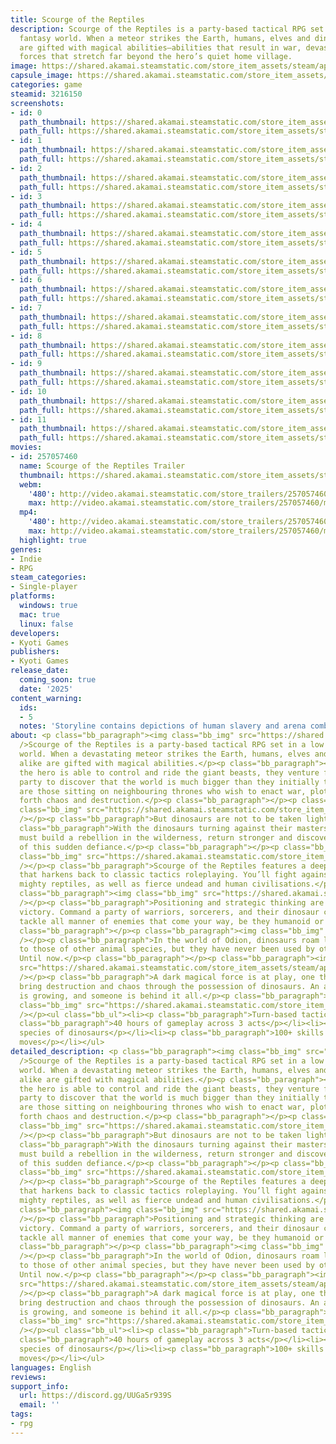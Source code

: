 ```yaml
---
title: Scourge of the Reptiles
description: Scourge of the Reptiles is a party-based tactical RPG set in a prehistoric
  fantasy world. When a meteor strikes the Earth, humans, elves and dinosaurs alike
  are gifted with magical abilities—abilities that result in war, devastation and
  forces that stretch far beyond the hero’s quiet home village.
image: https://shared.akamai.steamstatic.com/store_item_assets/steam/apps/3216150/header.jpg?t=1727300243
capsule_image: https://shared.akamai.steamstatic.com/store_item_assets/steam/apps/3216150/a386f5369b555ebd53134e07a7f04d9ff756c3f2/capsule_231x87.jpg?t=1727300243
categories: game
steamid: 3216150
screenshots:
- id: 0
  path_thumbnail: https://shared.akamai.steamstatic.com/store_item_assets/steam/apps/3216150/ss_4b86433c9366bf812faa45afc20aea8511e3a59c.600x338.jpg?t=1727300243
  path_full: https://shared.akamai.steamstatic.com/store_item_assets/steam/apps/3216150/ss_4b86433c9366bf812faa45afc20aea8511e3a59c.1920x1080.jpg?t=1727300243
- id: 1
  path_thumbnail: https://shared.akamai.steamstatic.com/store_item_assets/steam/apps/3216150/ss_63e832e5f7c5f747a90e3cad2645b7845cc8fd2d.600x338.jpg?t=1727300243
  path_full: https://shared.akamai.steamstatic.com/store_item_assets/steam/apps/3216150/ss_63e832e5f7c5f747a90e3cad2645b7845cc8fd2d.1920x1080.jpg?t=1727300243
- id: 2
  path_thumbnail: https://shared.akamai.steamstatic.com/store_item_assets/steam/apps/3216150/ss_e9e22319b79d69e6b60dea9df4fe2b8d28422003.600x338.jpg?t=1727300243
  path_full: https://shared.akamai.steamstatic.com/store_item_assets/steam/apps/3216150/ss_e9e22319b79d69e6b60dea9df4fe2b8d28422003.1920x1080.jpg?t=1727300243
- id: 3
  path_thumbnail: https://shared.akamai.steamstatic.com/store_item_assets/steam/apps/3216150/ss_dc207ab7fce0a394aa56137e64acfe52ced15a82.600x338.jpg?t=1727300243
  path_full: https://shared.akamai.steamstatic.com/store_item_assets/steam/apps/3216150/ss_dc207ab7fce0a394aa56137e64acfe52ced15a82.1920x1080.jpg?t=1727300243
- id: 4
  path_thumbnail: https://shared.akamai.steamstatic.com/store_item_assets/steam/apps/3216150/ss_0384eac331af1e1db1910a471eaea6ccad58fa4b.600x338.jpg?t=1727300243
  path_full: https://shared.akamai.steamstatic.com/store_item_assets/steam/apps/3216150/ss_0384eac331af1e1db1910a471eaea6ccad58fa4b.1920x1080.jpg?t=1727300243
- id: 5
  path_thumbnail: https://shared.akamai.steamstatic.com/store_item_assets/steam/apps/3216150/ss_4171fe914c8607305d38f0d85cc5e183af167c09.600x338.jpg?t=1727300243
  path_full: https://shared.akamai.steamstatic.com/store_item_assets/steam/apps/3216150/ss_4171fe914c8607305d38f0d85cc5e183af167c09.1920x1080.jpg?t=1727300243
- id: 6
  path_thumbnail: https://shared.akamai.steamstatic.com/store_item_assets/steam/apps/3216150/ss_58fc7ae63916f033c5942ab19b35b52aaf77019f.600x338.jpg?t=1727300243
  path_full: https://shared.akamai.steamstatic.com/store_item_assets/steam/apps/3216150/ss_58fc7ae63916f033c5942ab19b35b52aaf77019f.1920x1080.jpg?t=1727300243
- id: 7
  path_thumbnail: https://shared.akamai.steamstatic.com/store_item_assets/steam/apps/3216150/ss_8346e7bdb01c98f967cc3157a594adb4c744dd3e.600x338.jpg?t=1727300243
  path_full: https://shared.akamai.steamstatic.com/store_item_assets/steam/apps/3216150/ss_8346e7bdb01c98f967cc3157a594adb4c744dd3e.1920x1080.jpg?t=1727300243
- id: 8
  path_thumbnail: https://shared.akamai.steamstatic.com/store_item_assets/steam/apps/3216150/ss_8e6c442f60862efc4f5caee53ac8131074dab9a1.600x338.jpg?t=1727300243
  path_full: https://shared.akamai.steamstatic.com/store_item_assets/steam/apps/3216150/ss_8e6c442f60862efc4f5caee53ac8131074dab9a1.1920x1080.jpg?t=1727300243
- id: 9
  path_thumbnail: https://shared.akamai.steamstatic.com/store_item_assets/steam/apps/3216150/ss_d28fe4146cf48930c1bf93bdff79dad4cff31f40.600x338.jpg?t=1727300243
  path_full: https://shared.akamai.steamstatic.com/store_item_assets/steam/apps/3216150/ss_d28fe4146cf48930c1bf93bdff79dad4cff31f40.1920x1080.jpg?t=1727300243
- id: 10
  path_thumbnail: https://shared.akamai.steamstatic.com/store_item_assets/steam/apps/3216150/ss_4078d07fb69abb19f21d2a33c267790ae9fad04a.600x338.jpg?t=1727300243
  path_full: https://shared.akamai.steamstatic.com/store_item_assets/steam/apps/3216150/ss_4078d07fb69abb19f21d2a33c267790ae9fad04a.1920x1080.jpg?t=1727300243
- id: 11
  path_thumbnail: https://shared.akamai.steamstatic.com/store_item_assets/steam/apps/3216150/ss_e739ab753bcbedc8d60734625332d325b36a396c.600x338.jpg?t=1727300243
  path_full: https://shared.akamai.steamstatic.com/store_item_assets/steam/apps/3216150/ss_e739ab753bcbedc8d60734625332d325b36a396c.1920x1080.jpg?t=1727300243
movies:
- id: 257057460
  name: Scourge of the Reptiles Trailer
  thumbnail: https://shared.akamai.steamstatic.com/store_item_assets/steam/apps/257057460/movie.293x165.jpg?t=1727300230
  webm:
    '480': http://video.akamai.steamstatic.com/store_trailers/257057460/movie480_vp9.webm?t=1727300230
    max: http://video.akamai.steamstatic.com/store_trailers/257057460/movie_max_vp9.webm?t=1727300230
  mp4:
    '480': http://video.akamai.steamstatic.com/store_trailers/257057460/movie480.mp4?t=1727300230
    max: http://video.akamai.steamstatic.com/store_trailers/257057460/movie_max.mp4?t=1727300230
  highlight: true
genres:
- Indie
- RPG
steam_categories:
- Single-player
platforms:
  windows: true
  mac: true
  linux: false
developers:
- Kyoti Games
publishers:
- Kyoti Games
release_date:
  coming_soon: true
  date: '2025'
content_warning:
  ids:
  - 5
  notes: 'Storyline contains depictions of human slavery and arena combat. '
about: <p class="bb_paragraph"><img class="bb_img" src="https://shared.akamai.steamstatic.com/store_item_assets/steam/apps/3216150/extras/SotR_-_Capsule_Art_edit_HD_crop.png?t=1727300243"
  />Scourge of the Reptiles is a party-based tactical RPG set in a low fantasy prehistoric
  world. When a devastating meteor strikes the Earth, humans, elves and dinosaurs
  alike are gifted with magical abilities.</p><p class="bb_paragraph"></p><p class="bb_paragraph">As
  the hero is able to control and ride the giant beasts, they venture forth with a
  party to discover that the world is much bigger than they initially thought. There
  are those sitting on neighbouring thrones who wish to enact war, plotting to bring
  forth chaos and destruction.</p><p class="bb_paragraph"></p><p class="bb_paragraph"><img
  class="bb_img" src="https://shared.akamai.steamstatic.com/store_item_assets/steam/apps/3216150/extras/SotR_Dino_GIF__1_.gif?t=1727300243"
  /></p><p class="bb_paragraph">But dinosaurs are not to be taken lightly.</p><p class="bb_paragraph"></p><p
  class="bb_paragraph">With the dinosaurs turning against their masters, the party
  must build a rebellion in the wilderness, return stronger and discover the cause
  of this sudden defiance.</p><p class="bb_paragraph"></p><p class="bb_paragraph"><img
  class="bb_img" src="https://shared.akamai.steamstatic.com/store_item_assets/steam/apps/3216150/extras/Tactical_Combat__1_.png?t=1727300243"
  /></p><p class="bb_paragraph">Scourge of the Reptiles features a deep combat system
  that harkens back to classic tactics roleplaying. You’ll fight against and alongside
  mighty reptiles, as well as fierce undead and human civilisations.</p><p class="bb_paragraph"></p><p
  class="bb_paragraph"><img class="bb_img" src="https://shared.akamai.steamstatic.com/store_item_assets/steam/apps/3216150/extras/SoTr_gif_Combat.gif?t=1727300243"
  /></p><p class="bb_paragraph">Positioning and strategic thinking are the keys to
  victory. Command a party of warriors, sorcerers, and their dinosaur companions to
  tackle all manner of enemies that come your way, be they humanoid or reptilian.</p><p
  class="bb_paragraph"></p><p class="bb_paragraph"><img class="bb_img" src="https://shared.akamai.steamstatic.com/store_item_assets/steam/apps/3216150/extras/Land_of_Dinosaurs__2_.png?t=1727300243"
  /></p><p class="bb_paragraph">In the world of Odion, dinosaurs roam lands similar
  to those of other animal species, but they have never been used by others as weapons.
  Until now.</p><p class="bb_paragraph"></p><p class="bb_paragraph"><img class="bb_img"
  src="https://shared.akamai.steamstatic.com/store_item_assets/steam/apps/3216150/extras/New_Witch_Steam_Gif.gif?t=1727300243"
  /></p><p class="bb_paragraph">A dark magical force is at play, one that aims to
  bring destruction and chaos through the possession of dinosaurs. An army of dinosaurs
  is growing, and someone is behind it all.</p><p class="bb_paragraph"></p><p class="bb_paragraph"><img
  class="bb_img" src="https://shared.akamai.steamstatic.com/store_item_assets/steam/apps/3216150/extras/Features__3_.png?t=1727300243"
  /></p><ul class="bb_ul"><li><p class="bb_paragraph">Turn-based tactics combat</p></li><li><p
  class="bb_paragraph">40 hours of gameplay across 3 acts</p></li><li><p class="bb_paragraph">19
  species of dinosaurs</p></li><li><p class="bb_paragraph">100+ skills and combat
  moves</p></li></ul>
detailed_description: <p class="bb_paragraph"><img class="bb_img" src="https://shared.akamai.steamstatic.com/store_item_assets/steam/apps/3216150/extras/SotR_-_Capsule_Art_edit_HD_crop.png?t=1727300243"
  />Scourge of the Reptiles is a party-based tactical RPG set in a low fantasy prehistoric
  world. When a devastating meteor strikes the Earth, humans, elves and dinosaurs
  alike are gifted with magical abilities.</p><p class="bb_paragraph"></p><p class="bb_paragraph">As
  the hero is able to control and ride the giant beasts, they venture forth with a
  party to discover that the world is much bigger than they initially thought. There
  are those sitting on neighbouring thrones who wish to enact war, plotting to bring
  forth chaos and destruction.</p><p class="bb_paragraph"></p><p class="bb_paragraph"><img
  class="bb_img" src="https://shared.akamai.steamstatic.com/store_item_assets/steam/apps/3216150/extras/SotR_Dino_GIF__1_.gif?t=1727300243"
  /></p><p class="bb_paragraph">But dinosaurs are not to be taken lightly.</p><p class="bb_paragraph"></p><p
  class="bb_paragraph">With the dinosaurs turning against their masters, the party
  must build a rebellion in the wilderness, return stronger and discover the cause
  of this sudden defiance.</p><p class="bb_paragraph"></p><p class="bb_paragraph"><img
  class="bb_img" src="https://shared.akamai.steamstatic.com/store_item_assets/steam/apps/3216150/extras/Tactical_Combat__1_.png?t=1727300243"
  /></p><p class="bb_paragraph">Scourge of the Reptiles features a deep combat system
  that harkens back to classic tactics roleplaying. You’ll fight against and alongside
  mighty reptiles, as well as fierce undead and human civilisations.</p><p class="bb_paragraph"></p><p
  class="bb_paragraph"><img class="bb_img" src="https://shared.akamai.steamstatic.com/store_item_assets/steam/apps/3216150/extras/SoTr_gif_Combat.gif?t=1727300243"
  /></p><p class="bb_paragraph">Positioning and strategic thinking are the keys to
  victory. Command a party of warriors, sorcerers, and their dinosaur companions to
  tackle all manner of enemies that come your way, be they humanoid or reptilian.</p><p
  class="bb_paragraph"></p><p class="bb_paragraph"><img class="bb_img" src="https://shared.akamai.steamstatic.com/store_item_assets/steam/apps/3216150/extras/Land_of_Dinosaurs__2_.png?t=1727300243"
  /></p><p class="bb_paragraph">In the world of Odion, dinosaurs roam lands similar
  to those of other animal species, but they have never been used by others as weapons.
  Until now.</p><p class="bb_paragraph"></p><p class="bb_paragraph"><img class="bb_img"
  src="https://shared.akamai.steamstatic.com/store_item_assets/steam/apps/3216150/extras/New_Witch_Steam_Gif.gif?t=1727300243"
  /></p><p class="bb_paragraph">A dark magical force is at play, one that aims to
  bring destruction and chaos through the possession of dinosaurs. An army of dinosaurs
  is growing, and someone is behind it all.</p><p class="bb_paragraph"></p><p class="bb_paragraph"><img
  class="bb_img" src="https://shared.akamai.steamstatic.com/store_item_assets/steam/apps/3216150/extras/Features__3_.png?t=1727300243"
  /></p><ul class="bb_ul"><li><p class="bb_paragraph">Turn-based tactics combat</p></li><li><p
  class="bb_paragraph">40 hours of gameplay across 3 acts</p></li><li><p class="bb_paragraph">19
  species of dinosaurs</p></li><li><p class="bb_paragraph">100+ skills and combat
  moves</p></li></ul>
languages: English
reviews:
support_info:
  url: https://discord.gg/UUGa5r939S
  email: ''
tags:
- rpg
---
```


